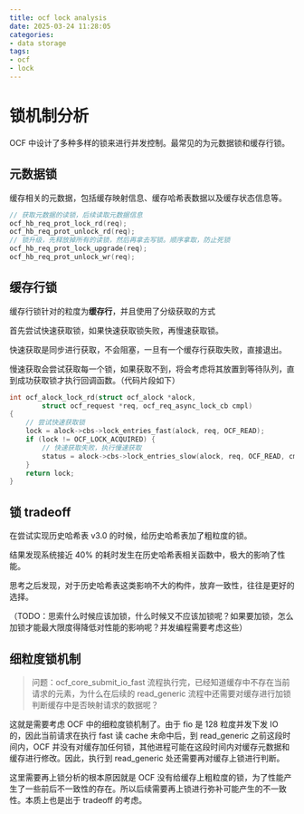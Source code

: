 ```yaml
---
title: ocf lock analysis
date: 2025-03-24 11:28:05
categories:
- data storage
tags:
- ocf
- lock
---
```


# 锁机制分析

OCF 中设计了多种多样的锁来进行并发控制。最常见的为元数据锁和缓存行锁。

## 元数据锁

缓存相关的元数据，包括缓存映射信息、缓存哈希表数据以及缓存状态信息等。

```c
// 获取元数据的读锁，后续读取元数据信息
ocf_hb_req_prot_lock_rd(req);
ocf_hb_req_prot_unlock_rd(req);
// 锁升级，先释放掉所有的读锁，然后再拿去写锁。顺序拿取，防止死锁
ocf_hb_req_prot_lock_upgrade(req);
ocf_hb_req_prot_unlock_wr(req);
```

## 缓存行锁

缓存行锁针对的粒度为**缓存行**，并且使用了分级获取的方式

首先尝试快速获取锁，如果快速获取锁失败，再慢速获取锁。

快速获取是同步进行获取，不会阻塞，一旦有一个缓存行获取失败，直接退出。

慢速获取会尝试获取每一个锁，如果获取不到，将会考虑将其放置到等待队列，直到成功获取锁才执行回调函数。（代码片段如下）

```c
int ocf_alock_lock_rd(struct ocf_alock *alock,
		struct ocf_request *req, ocf_req_async_lock_cb cmpl)
{
	// 尝试快速获取锁
	lock = alock->cbs->lock_entries_fast(alock, req, OCF_READ);
	if (lock != OCF_LOCK_ACQUIRED) {
		// 快速获取失败，执行慢速获取
		status = alock->cbs->lock_entries_slow(alock, req, OCF_READ, cmpl);
	}
	return lock;
}
```



## 锁 tradeoff

在尝试实现历史哈希表 v3.0 的时候，给历史哈希表加了粗粒度的锁。

结果发现系统接近 40% 的耗时发生在历史哈希表相关函数中，极大的影响了性能。

思考之后发现，对于历史哈希表这类影响不大的构件，放弃一致性，往往是更好的选择。

（TODO：思索什么时候应该加锁，什么时候又不应该加锁呢？如果要加锁，怎么加锁才能最大限度得降低对性能的影响呢？并发编程需要考虑这些）



## 细粒度锁机制

> 问题：ocf_core_submit_io_fast 流程执行完，已经知道缓存中不存在当前请求的元素，为什么在后续的 read_generic 流程中还需要对缓存进行加锁判断缓存中是否映射请求的数据呢？

这就是需要考虑 OCF 中的细粒度锁机制了。由于 fio 是 128 粒度并发下发 IO 的，因此当前请求在执行 fast 读 cache 未命中后，到 read_generic 之前这段时间内，OCF 并没有对缓存加任何锁，其他进程可能在这段时间内对缓存元数据和缓存进行修改。因此，执行到 read_generic 处还需要再对缓存上锁进行判断。

这里需要再上锁分析的根本原因就是 OCF 没有给缓存上粗粒度的锁，为了性能产生了一些前后不一致性的存在。所以后续需要再上锁进行弥补可能产生的不一致性。本质上也是出于 tradeoff 的考虑。

